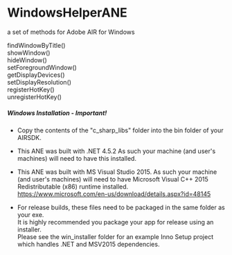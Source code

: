# WindowsHelperANE

a set of methods for Adobe AIR for Windows

findWindowByTitle()  
showWindow()  
hideWindow()   
setForegroundWindow()   
getDisplayDevices()   
setDisplayResolution()   
registerHotKey()   
unregisterHotKey()   


##### Windows Installation - Important!

* Copy the contents of the "c_sharp_libs" folder into the bin folder of your AIRSDK.   

* This ANE was built with .NET 4.5.2  As such your machine (and user's machines) will need to have this installed.    

* This ANE was built with MS Visual Studio 2015. As such your machine (and user's machines) will need to have Microsoft Visual C++ 2015 Redistributable (x86) runtime installed.   
https://www.microsoft.com/en-us/download/details.aspx?id=48145   

* For release builds, these files need to be packaged in the same folder as your exe.  
It is highly recommended you package your app for release using an installer.  
Please see the win_installer folder for an example Inno Setup project which handles .NET and MSV2015 dependencies.
